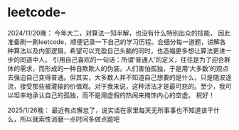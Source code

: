 # leetcode-
2024/11/20晚：
    今年大二，对算法一知半解，也没有什么特别出众的技能，
    因此准备刷一刷leetcode，顺便记录一下自己的学习历程。会细分每一道题，讲解各种算法以及内部逻辑，希望可以充盈自己头脑的同时，也造福更多想让算法更进一步的同道中人。
    引用自己喜欢的一句话：所谓‘普通人’的定义，往往是为了迎合群体的需求，而形成的一种自欺欺人的伪装。人们害怕孤独，于是用‘大多数’的观点去强迫自己变得普通。但其实，大多数人并不知道自己想要的是什么，只是随波逐流，接受那些被灌输的价值观。对于我来说，这种活法才是最可悲的。至少，我可以坦率地承认自己的孤独，而不是用虚假的热闹来掩饰内心的空虚。
    祝好！

2025/1/26晚：
    最近有点懈怠了，说实话在家里每天无所事事也不知道该干什么，所以就索性消磨一点时间多做点题吧

